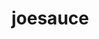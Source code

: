 # joesauce
<HTML>
  <body>
<a href= "sauce1.jpg" height= "50%" width= "50%"    <img src= "sauce1.jpg" height= "15%" width= "15%"></a>
  </body>
</HTML>
